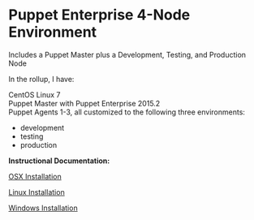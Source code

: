 # Puppet Enterprise 4-Node Environment
Includes a Puppet Master plus a Development, Testing, and Production Node

In the rollup, I have:

CentOS Linux 7<br>
Puppet Master with Puppet Enterprise 2015.2<br>
Puppet Agents 1-3, all customized to the following three environments:<br>
- development<br>
- testing<br>
- production<br>

**Instructional Documentation:**

[OSX Installation](https://github.com/cvquesty/centos7-pe2015.2/doc/README_OSX.md)

[Linux Installation](https://github.com/cvquesty/centos7-pe2015.2/doc/README_Linux.md)

[Windows Installation](https://github.com/cvquesty/centos7-pe2015.2/doc/README_Linux.md)
